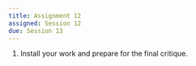 ```yaml
---
title: Assignment 12
assigned: Session 12
due: Session 13
---
```


1. Install your work and prepare for the final critique.